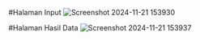 #Halaman Input
![Screenshot 2024-11-21 153930](https://github.com/user-attachments/assets/93b9a079-c049-4347-a21f-11daa38cc964)

#Halaman Hasil Data
![Screenshot 2024-11-21 153937](https://github.com/user-attachments/assets/cd12ae77-f677-4b8f-83a8-3556d3fc3bf2)
